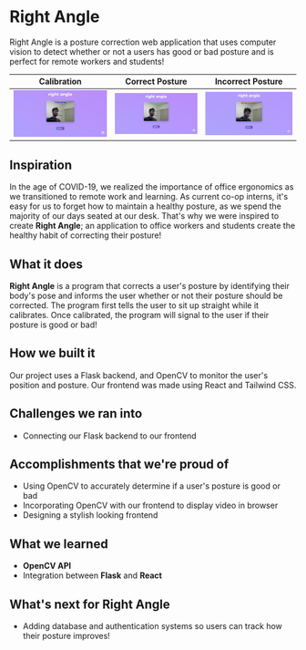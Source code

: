 # Right Angle
Right Angle is a posture correction web application that uses computer vision to detect whether or not a users has good or bad posture and is perfect for remote workers and students!

Calibration           |  Correct Posture         |  Incorrect Posture
:-------------------------:|:-------------------------:|:-------------------------:
<img src="src/assets/Calibrate.png" alt="calibration" width="100%"/>  |  <img src="src/assets/Correct.png" alt="correct_posture" width="100%"/> |  <img src="src/assets/Incorrect.png" alt="incorrect_posture" width="100%"/> 
## Inspiration
In the age of COVID-19, we realized the importance of office ergonomics as we transitioned to remote work and learning. As current co-op interns, it's easy for us to forget how to maintain a healthy posture, as we spend the majority of our days seated at our desk. That's why we were inspired to create **Right Angle**; an application to office workers and students create the healthy habit of correcting their posture!
  
## What it does
**Right Angle** is a program that corrects a user's posture by identifying their body's pose and informs the user whether or not their posture should be corrected. The program first tells the user to sit up straight while it calibrates. Once calibrated, the program will signal to the user if their posture is good or bad!

## How we built it
Our project uses a Flask backend, and OpenCV to monitor the user's position and posture. Our frontend was made using React and Tailwind CSS.

## Challenges we ran into
- Connecting our Flask backend to our frontend

## Accomplishments that we're proud of
- Using OpenCV to accurately determine if a user's posture is good or bad
- Incorporating OpenCV with our frontend to display video in browser
- Designing a stylish looking frontend

## What we learned
- **OpenCV API**
- Integration between **Flask** and **React**

## What's next for Right Angle
- Adding database and authentication systems so users can track how their posture improves!
